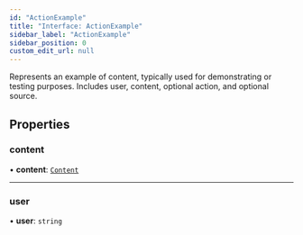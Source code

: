 ```yaml
---
id: "ActionExample"
title: "Interface: ActionExample"
sidebar_label: "ActionExample"
sidebar_position: 0
custom_edit_url: null
---
```


Represents an example of content, typically used for demonstrating or testing purposes. Includes user, content, optional action, and optional source.

## Properties

### content

• **content**: [`Content`](Content.md)

___

### user

• **user**: `string`
